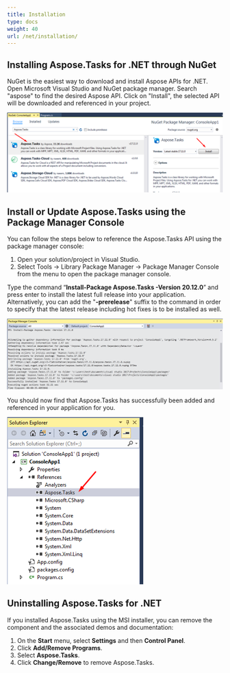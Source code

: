 ```yaml
---
title: Installation
type: docs
weight: 40
url: /net/installation/
---
```


## **Installing Aspose.Tasks for .NET through NuGet**
NuGet is the easiest way to download and install Aspose APIs for .NET. Open Microsoft Visual Studio and NuGet package manager. Search "aspose" to find the desired Aspose API. Click on "Install", the selected API will be downloaded and referenced in your project.

![todo:image_alt_text](installation_1.png)
## **Install or Update Aspose.Tasks using the Package Manager Console**
You can follow the steps below to reference the Aspose.Tasks API using the package manager console:

1. Open your solution/project in Visual Studio.
2. Select Tools -> Library Package Manager -> Package Manager Console from the menu to open the package manager console.

Type the command “**Install-Package Aspose.Tasks -Version 20.12.0**” and press enter to install the latest full release into your application. Alternatively, you can add the "**-prerelease**" suffix to the command in order to specify that the latest release including hot fixes is to be installed as well.

![todo:image_alt_text](installation_2.png)

You should now find that Aspose.Tasks has successfully been added and referenced in your application for you.

![todo:image_alt_text](installation_3.png)
## **Uninstalling Aspose.Tasks for .NET**
If you installed Aspose.Tasks using the MSI installer, you can remove the component and the associated demos and documentation:

1. On the **Start** menu, select **Settings** and then **Control Panel**.
2. Click **Add/Remove Programs**.
3. Select **Aspose.Tasks**.
4. Click **Change/Remove** to remove Aspose.Tasks.
